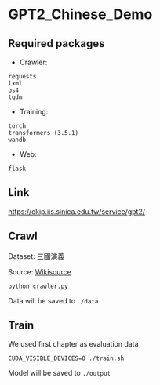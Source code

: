 # GPT2_Chinese_Demo

## Required packages
* Crawler:
```
requests
lxml
bs4
tqdm
```
* Training:
```
torch
transformers (3.5.1)
wandb
```
* Web:
```
flask
```

## Link
https://ckip.iis.sinica.edu.tw/service/gpt2/

## Crawl
Dataset: 三國演義

Source: [Wikisource](https://zh.wikisource.org/wiki/三國演義)
```
python crawler.py
```
Data will be saved to `./data`

## Train
We used first chapter as evaluation data
```
CUDA_VISIBLE_DEVICES=0 ./train.sh
```
Model will be saved to `./output`
